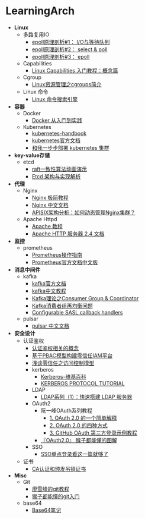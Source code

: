 # LearningArch

- **Linux**
  - 多路复用IO
    - [epoll原理剖析#1： I/O与等待队列](https://medium.com/@heshaobo2012/epoll%E5%8E%9F%E7%90%86%E5%89%96%E6%9E%90-1-i-o-d062d47fb07a)
    - [epoll原理剖析#2： select & poll](https://medium.com/@heshaobo2012/epoll%E5%8E%9F%E7%90%86%E5%89%96%E6%9E%90-3-select-poll-8d23b0a12906)
    - [epoll原理剖析#3： epoll](https://medium.com/@heshaobo2012/epoll%E5%8E%9F%E7%90%86%E5%89%96%E6%9E%90-3-epoll-bf9cdcf5e50)
  - Capabilities
    - [Linux Capabilities 入门教程：概念篇](https://fuckcloudnative.io/posts/linux-capabilities-why-they-exist-and-how-they-work/)
  - Cgroup
    - [Linux资源管理之cgroups简介](https://tech.meituan.com/2015/03/31/cgroups.html)
  - Linux 命令
    - [Linux 命令搜索引擎](https://wangchujiang.com/linux-command/)
- **容器**
  - Docker
    - [Docker 从入门到实践](https://yeasy.gitbook.io/docker_practice/) 
  - Kubernetes
    - [kubernetes-handbook](https://jimmysong.io/kubernetes-handbook/)
    - [kubernetes官方文档](https://kubernetes.io/zh/) 
    - [和我一步步部署 kubernetes 集群](https://k8s-install.opsnull.com/)
- **key-value存储**
  - etcd
    - [raft一致性算法动画演示](http://thesecretlivesofdata.com/raft/)
    - [Etcd 架构与实现解析](http://jolestar.com/etcd-architecture/)
- **代理**
  - Nginx
    - [Nginx 极简教程](https://dunwu.github.io/nginx-tutorial/#/nginx-quickstart)
    - [Nginx 中文文档](https://www.docs4dev.com/docs/zh/nginx/current/reference)
    - [APISIX架构分析：如何动态管理Nginx集群？](https://mp.weixin.qq.com/s/DtCyZkFzNKnRBaMnGcUx1Q)
  - Apache Httpd
    - [Apache 教程](https://www.yiibai.com/apache_http)
    - [Apache HTTP 服务器 2.4 文档](http://httpd.apache.org/docs/2.4/)
- **监控**
  - prometheus
    - [Prometheus操作指南](https://yunlzheng.gitbook.io/prometheus-book/)
    - [Prometheus官方文档中文版](https://sheldon-lu.github.io/sheldon_Gitbook/)
- **消息中间件**
  - kafka
    - [kafka官方文档](https://kafka.apache.org/documentation/)
    - [kafka中文教程](https://www.orchome.com/kafka/index)
    - [Kafka理论之Consumer Group & Coordinator](https://yhyr.github.io/2018/12/26/Kafka%E7%90%86%E8%AE%BA%E4%B9%8BConsumer-Group-Coordinator/)
    - [Kafka消费者组再均衡问题](https://www.cnblogs.com/FG123/p/10095125.html)
    - [Configurable SASL callback handlers](https://cwiki.apache.org/confluence/display/KAFKA/KIP-86%3A+Configurable+SASL+callback+handlers)
  - pulsar
    - [pulsar 中文文档](https://pulsar.apache.org/docs/zh-CN/standalone/)
- **安全设计**
  - 认证鉴权
    - [认证鉴权相关的概念](https://docs.authing.cn/v2/concepts/federation.html)    
    - [基于PBAC模型构建零信任IAM平台](https://mp.weixin.qq.com/s/OdDfwK7afKzRgX280FgDTg)
    - [浅谈零信任之访问控制模型](https://www.freebuf.com/articles/network/279497.html)
    - kerberos
      - [Kerberos-维基百科](https://zh.wikipedia.org/wiki/Kerberos)
      - [KERBEROS PROTOCOL TUTORIAL](https://www.kerberos.org/software/tutorial.html)
    - LDAP
      - [LDAP系列（1）：快速搭建 LDAP 服务器](http://guleilab.com/2018/07/24/LDAP1/)
    - OAuth2
      - 阮一峰OAuth系列教程
        - [1. OAuth 2.0 的一个简单解释](http://www.ruanyifeng.com/blog/2019/04/oauth_design.html)
        - [2. OAuth 2.0 的四种方式](http://www.ruanyifeng.com/blog/2019/04/oauth-grant-types.html)
        - [3. GitHub OAuth 第三方登录示例教程](https://www.ruanyifeng.com/blog/2019/04/github-oauth.html)
      - [『OAuth2.0』 猴子都能懂的图解](https://learnku.com/articles/20031)
    - SSO
      - [SSO单点登录看这一篇就够了](https://github.com/Snailclimb/JavaGuide/blob/master/docs/system-design/authority-certification/SSO%E5%8D%95%E7%82%B9%E7%99%BB%E5%BD%95%E7%9C%8B%E8%BF%99%E4%B8%80%E7%AF%87%E5%B0%B1%E5%A4%9F%E4%BA%86.md)
  - 证书
    - [CA认证和颁发吊销证书](https://www.cnblogs.com/along21/p/7595912.html)
- **Misc**
  - Git
    - [廖雪峰的git教程](https://www.liaoxuefeng.com/wiki/896043488029600)
    - [猴子都能懂的git入门](https://backlog.com/git-tutorial/cn/intro/intro1_1.html)
  - base64
    - [Base64笔记](http://www.ruanyifeng.com/blog/2008/06/base64.html)
